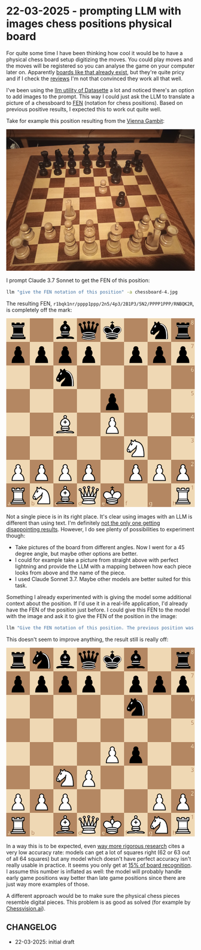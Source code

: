 # 22-03-2025 - prompting LLM with images chess positions physical board

For quite some time I have been thinking how cool it would be to have a physical chess board setup digitizing the moves. You could play moves and the moves will be registered so you can analyse the game on your computer later on. Apparently [boards like that already exist](https://digitalgametechnology.com/products/home-use-e-boards), but they're quite pricy and if I check the [reviews](https://www.reddit.com/r/chess/comments/s583d7/dgt_pegasus_board_review/) I'm not that convinced they work all that well.

I've been using the [llm utility of Datasette](https://llm.datasette.io/en/stable/) a lot and noticed there's an option to add images to the prompt. This way I could just ask the LLM to translate a picture of a chessboard to [FEN](https://en.wikipedia.org/wiki/Forsyth%E2%80%93Edwards_Notation) (notation for chess positions). Based on previous positive results, I expected this to work out quite well.

Take for example this position resulting from the [Vienna Gambit](https://lichess.org/opening/Vienna_Game_Vienna_Gambit/e4_e5_Nc3_Nf6_f4_exf4_e5):

![](/static/images/posts/22-03-2025---prompting-llm-with-images-chess-positions-physical-board/chessboard-4.jpg)

I prompt Claude 3.7 Sonnet to get the FEN of this position:

```bash
llm "give the FEN notation of this position" -a chessboard-4.jpg
```

The resulting FEN, `r1bqk1nr/pppp1ppp/2n5/4p3/2B1P3/5N2/PPPP1PPP/RNBQK2R`, is completely off the mark:

![](/static/images/posts/22-03-2025---prompting-llm-with-images-chess-positions-physical-board/chessboard-4-lichess.png)

Not a single piece is in its right place. It's clear using images with an LLM is different than using text. I'm definitely [not the only one getting disappointing results](https://medium.com/@gyardley/chess-claude-3-5-sonnet-d05cc57e00c1). However, I do see plenty of possibilities to experiment though:

- Take pictures of the board from different angles. Now I went for a 45 degree angle, but maybe other options are better.
- I could for example take a picture from straight above with perfect lightning and provide the LLM with a mapping between how each piece looks from above and the name of the piece.
- I used Claude Sonnet 3.7. Maybe other models are better suited for this task.

Something I already experimented with is giving the model some additional context about the position. If I'd use it in a real-life application, I'd already have the FEN of the position just before. I could give this FEN to the model with the image and ask it to give the FEN of the position in the image:

```bash
llm "Give the FEN notation of this position. The previous position was rnbqkb1r/pppp1ppp/5n2/8/4Pp2/2N5/PPPP2PP/R1BQKBNR w KQkq - 0 4 and now it's White's turn to play." -a chessboard-4.jpg
```

This doesn't seem to improve anything, the result still is really off:

![](/static/images/posts/22-03-2025---prompting-llm-with-images-chess-positions-physical-board/chessboard-4-with-prompt-previous-position-lichess.png)

In a way this is to be expected, even [way more rigorous research](https://github.com/notnil/fenify-3D?tab=readme-ov-file#prediction-visualization) cites a very low accuracy rate: models can get a lot of squares right (62 or 63 out of all 64 squares) but any model which doesn't have perfect accuracy isn't really usable in practice. It seems you only get at [15% of board recognition](https://repository.tudelft.nl/record/uuid:5453c9dd-6a9b-4443-a4cf-c6b9db2f4c10).  I assume this number is inflated as well: the model will probably handle early game positions way better than late game positions since there are just way more examples of those.

A different approach would be to make sure the physical chess pieces resemble digital pieces. This problem is as good as solved (for example by [Chessvision.ai](https://chessvision.ai/)).

## CHANGELOG

- 22-03-2025: initial draft